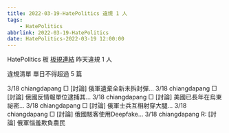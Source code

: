 ```yaml
---
title: 2022-03-19-HatePolitics 違規 1 人
tags:
    - HatePolitics
abbrlink: 2022-03-19-HatePolitics
date: HatePolitics-2022-03-19 12:00:00
---
```

HatePolitics 板 [板規連結](https://www.ptt.cc/bbs/HatePolitics/M.1617115262.A.D60.html)
昨天違規 1 人
<!-- more -->

違規清單
單日不得超過 5 篇

3/18 chiangdapang □ [討論] 俄軍遺棄全新未拆封彈…
3/18 chiangdapang □ [討論] 俄國反情報單位逮捕其…
3/18 chiangdapang □ [討論] 美國已長年在烏東祕密…
3/18 chiangdapang □ [討論] 俄軍士兵互相射穿大腿…
3/18 chiangdapang □ [討論] 俄國駭客使用Deepfake…
3/18 chiangdapang R: [討論] 俄軍惱羞欺負農民